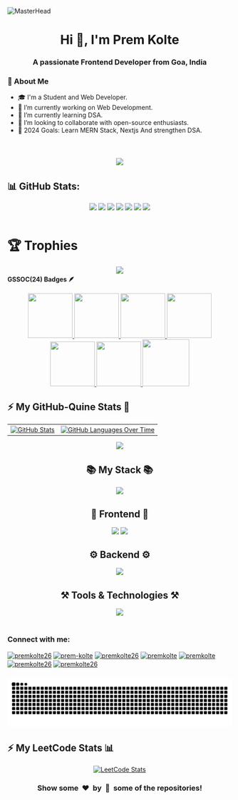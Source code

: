 ![MasterHead](https://pbs.twimg.com/profile_banners/1484745326926110720/1710215266/1500x500) 
###   
<h1 align="center">  Hi 👋, I'm Prem Kolte </h1>           
<h3 align="center">  A passionate Frontend Developer from Goa, India</h3>  
   
### 💫 About Me    
- 🎓 I'm a Student and Web Developer.  
- 🔭 I’m currently working on Web Development.   
- 🌱 I’m currently learning DSA.    
- 👯 I’m looking to collaborate with open-source enthusiasts. 
- 🥅 2024 Goals: Learn MERN Stack, Nextjs And strengthen DSA.

<br> 
     
###  
<div align="center">
  <img src="https://profile-counter.glitch.me/premkolte/count.svg?" start="1000" />
</div>      

## 📊 GitHub Stats:   
   
<div align="center">

<img height="158em" src="https://github-profile-summary-cards.vercel.app/api/cards/profile-details?username=premkolte&theme=radical">
<img height="158em" src="https://github-profile-summary-cards.vercel.app/api/cards/stats?username=premkolte&theme=radical">
<img height="160em" src="https://github-profile-summary-cards.vercel.app/api/cards/repos-per-language?username=premkolte&theme=radical">
<img height="160em" src="https://github-profile-summary-cards.vercel.app/api/cards/most-commit-language?username=premkolte&theme=radical">
<img height="160em" src="https://github-profile-summary-cards.vercel.app/api/cards/productive-time?username=premkolte&theme=radical&utcOffset=8">
<img height="169em" src="https://github-readme-stats.vercel.app/api?username=premkolte&theme=radical&hide_border=false&include_all_commits=false&count_private=false">
<img height="169em" src="https://github-readme-streak-stats.herokuapp.com/?user=premkolte&theme=radical">

</div><br>   

# 🏆 Trophies 

<div align="center">
<img src="https://github-trophies.vercel.app/?username=premkolte&theme=dracula&no-frame=false&no-bg=false&margin-w=4">
</div>
 
<!-- <details> -->	
 <summary><b>GSSOC(24) Badges 🪶</b></summary><br>
<div style='display:flex; align-items:center; gap: 10px;' align='center'>
<a href="https://gssoc.girlscript.tech/leaderboard">
  <img src="https://raw.githubusercontent.com/GSSoC24/Postman-Challenge/main/docs/assets/Postman%20White.png" width="100px" height="100px" />
  <img src="https://raw.githubusercontent.com/GSSoC24/Postman-Challenge/main/docs/assets/1.png" width="100px" height="100px" />
  <img src="https://raw.githubusercontent.com/GSSoC24/Postman-Challenge/main/docs/assets/2.png" width="100px" height="100px" />
  <img src="https://raw.githubusercontent.com/GSSoC24/Postman-Challenge/main/docs/assets/3.png" width="100px" height="100px" />
  <img src="https://raw.githubusercontent.com/GSSoC24/Postman-Challenge/main/docs/assets/4.png" width="100px" height="100px" />
  <img src="https://raw.githubusercontent.com/GSSoC24/Postman-Challenge/main/docs/assets/5.png" width="100px" height="100px" />
  <img src="https://raw.githubusercontent.com/GSSoC24/Postman-Challenge/main/docs/assets/6.png" width="105px" height="105px" />
<!--   <img src="https://raw.githubusercontent.com/GSSoC24/Postman-Challenge/main/docs/assets/7.png" width="100px" height="100px" />
  <img src="https://raw.githubusercontent.com/GSSoC24/Postman-Challenge/main/docs/assets/8.png" width="100px" height="100px" /> -->
</a>
</div>
<!-- </details> -->
   
### 

## :zap: My GitHub-Quine Stats 🖤
<table align="center">
  <tr align="center">
    <td align="center">
      <a href="https://quine.sh?utm_source=widgets&utm_campaign=Premkolte">
        <img align="center" src="https://stats.quira.sh/Premkolte/github?theme=dark" height="280em" alt="GitHub Stats" />
      </a>
    </td>
    <td align="center">
      <a href="https://quine.sh?utm_source=widgets&utm_campaign=Premkolte">
        <img align="center" src="https://stats.quine.sh/Premkolte/languages-over-time?theme=dark" height="270em" alt="GitHub Languages Over Time" />
      </a>
    </td>
  </tr>
<!--   <tr align="center">
    <td align="center">
      <a href="https://quine.sh?utm_source=widgets&utm_campaign=Premkolte">
        <img align="center" src="https://stats.quine.sh/Premkolte/topics-over-time?theme=dark" height="270em" alt="GitHub Topics Over Time" />
      </a>
    </td>
    <td align="center">
      <a href="https://quine.sh?utm_source=widgets&utm_campaign=Premkolte">
        <img align="center" src="https://stats.quine.sh/Premkolte/languages-over-time?theme=dark" height="270em" alt="GitHub Languages Over Time" />
      </a>
    </td>
  </tr> -->
</table>

<div align="center">
  <img src="https://ssr-contributions-svg.vercel.app/_/Premkolte?chart=3dbar&gap=0.6&scale=2&gradient=true&flatten=0&animation=mess&animation_duration=6&animation_loop=true&format=svg&weeks=50&theme=purple&widget_size=large&colors=FF6F61,FF9671,FFC15E,72F2EB,1282A2,FCE2DB,FAD4D8,DBDFFD&dark=true">
</div>

###

<h2 align="center">📚 My Stack 📚</h2>
<div align="center">
    <img src="https://skillicons.dev/icons?i=mongodb,express,react,nodejs" />
</div>

<h2 align="center">🎨 Frontend 🎨</h2> 
<div align="center">
    <img src="https://skillicons.dev/icons?i=html,css,js,ts,react,redux,nextjs,tailwind,bootstrap,materialui"/>
    <img src="https://skillicons.dev/icons?i=babel,webpack,githubactions,vite"/>
</div>
 
<h2 align="center">⚙️ Backend ⚙️</h2>
<div align="center">
    <img src="https://skillicons.dev/icons?i=nodejs,express,mongo,django,nginx,redis,kafka,prisma" />
</div>

<h2 align="center">⚒️ Tools & Technologies ⚒️</h2>
<div align="center">
    <img src="https://skillicons.dev/icons?i=git,github,figma,docker,kubernetes,aws,firebase,appwrite,postman" />
</div>
<br/>

###   
<div align="left">
  <h3 align="left">Connect with me: </h3> 
  <p align="left">
  <a href="https://twitter.com/premkolte26" target="blank"><img align="center" src="https://raw.githubusercontent.com/rahuldkjain/github-profile-readme-generator/master/src/images/icons/Social/twitter.svg" alt="premkolte26" height="30" width="40" /></a>
  <a href="https://linkedin.com/in/prem-kolte" target="blank"><img align="center" src="https://raw.githubusercontent.com/rahuldkjain/github-profile-readme-generator/master/src/images/icons/Social/linked-in-alt.svg" alt="prem-kolte" height="30" width="40" /></a>
  <a href="https://instagram.com/premkolte26" target="blank"><img align="center" src="https://raw.githubusercontent.com/rahuldkjain/github-profile-readme-generator/master/src/images/icons/Social/instagram.svg" alt="premkolte26" height="30" width="40" /></a>
  <a href="https://www.codechef.com/users/premkolte" target="blank"><img align="center" src="https://cdn.jsdelivr.net/npm/simple-icons@3.1.0/icons/codechef.svg" alt="premkolte" height="30" width="40" /></a>
  <a href="https://codeforces.com/profile/premkolte" target="blank"><img align="center" src="https://raw.githubusercontent.com/rahuldkjain/github-profile-readme-generator/master/src/images/icons/Social/codeforces.svg" alt="premkolte" height="30" width="40" /></a>
  <a href="https://www.leetcode.com/premkolte26" target="blank"><img align="center" src="https://raw.githubusercontent.com/rahuldkjain/github-profile-readme-generator/master/src/images/icons/Social/leet-code.svg" alt="premkolte26" height="30" width="40" /></a>
  <a href="https://auth.geeksforgeeks.org/user/premkolte26" target="blank"><img align="center" src="https://raw.githubusercontent.com/rahuldkjain/github-profile-readme-generator/master/src/images/icons/Social/geeks-for-geeks.svg" alt="premkolte26" height="30" width="40" /></a>
  </p> 
</div>

### 
<div>
  <img src="https://raw.githubusercontent.com/premkolte/premkolte/output/snake.svg" alt="Snake animation" />
  
</div>

## :zap: My LeetCode Stats 📊
<div align="center">
  <a href="https://leetcode.com/premkolte26">
    <!-- LeetCode Stats -->
    <img align="center" src="https://leetcard.jacoblin.cool/premkolte26?ext=heatmap" height="300em" alt="LeetCode Stats" />
  </a>
</div>

<!-- ---------------------------------------------------------------------------------------------------------------------------------------------------- -->

<div align="center">
  <h3 align="center">Show some &nbsp;❤️&nbsp; by &nbsp;🌟&nbsp; some of the repositories!</h3>
</div>

###

<br clear="both">

<p>
<!--   <img align="center" height="200" src="https://pbs.twimg.com/media/GHmt8aEawAALf7i?format=png&name=small"  /> -->
  <img src="https://user-images.githubusercontent.com/39916680/132490679-1b93cc7e-d718-4410-9f43-8a5387c2cc7a.png" alt="" />
</p>


<p>
<!--  <img src="https://github-readme-activity-graph.vercel.app/graph?username=premkolte&bg_color=2e3440&hide_border=true&point=false&line=88c0d0&radius=8&area=true&area_color=88c0d0&title_color=ffffff&color=ffffff"> -->
</p>
